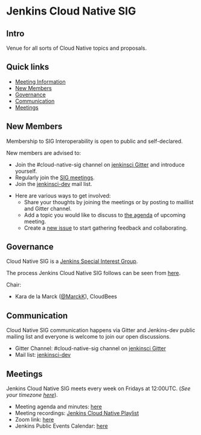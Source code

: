 # Jenkins Cloud Native SIG

## Intro
Venue for all sorts of Cloud Native topics and proposals.

## Quick links

- [Meeting Information](#meetings)
- [New Members](#new-members)
- [Governance](#governance)
- [Communication](#communication)
- [Meetings](#meetings)
<!-- - [Members](#members) -->
## New Members

Membership to SIG Interoperability is open to public and self-declared.

New members are advised to:

* Join the #cloud-native-sig channel on [jenkinsci Gitter](https://gitter.im/jenkinsci/cloud-native-sig) and introduce yourself.
* Regularly join the [SIG meetings](/meetings.md).
* Join the [jenkinsci-dev](https://www.jenkins.io/mailing-lists/#jenkinsci-users-googlegroups-com) mail list.
<!-- * Submit a PR to add yourself to the [members list](#members). -->
* Here are various ways to get involved:
  * Share your thoughts by joining the meetings or by posting to maillist and Gitter channel.
  * Add a topic you would like to discuss to [the agenda](/meetings.md) of upcoming meeting.
  * Create a [new issue](https://github.com/jenkinsci/sig-cloud-native/issues) to start gathering feedback and collaborating.

## Governance

Cloud Native SIG is a [Jenkins Special Interest Group](https://www.jenkins.io/sigs/).

The process Jenkins Cloud Native SIG follows can be seen from [here](https://github.com/jenkinsci/jep/tree/master/jep/4).

Chair:

* Kara de la Marck ([@MarckK](https://github.com/MarckK)), CloudBees

## Communication

Cloud Native SIG communication happens via Gitter and Jenkins-dev public mailing list and everyone is
welcome to join our open discussions.

* Gitter Channel: #cloud-native-sig channel on [jenkinsci Gitter](https://gitter.im/jenkinsci/cloud-native-sig)
* Mail list: [jenkinsci-dev](https://www.jenkins.io/mailing-lists/#jenkinsci-users-googlegroups-com)

## Meetings

Jenkins Cloud Native SIG meets every week on Fridays at 12:00UTC. (*See your timezone [here](https://time.is/1200_in_UTC)*).

* Meeting agenda and minutes: [here](./meetings.md)
* Meeting recordings: [Jenkins Cloud Native Playlist](https://www.youtube.com/playlist?list=PLN7ajX_VdyaOFG9hTrswbO-ZK_n4B8CaG)
* Zoom link: [here]( https://zoom.us/j/91266012072?pwd=OWJZSGVuY2s3aHhHbitPVnIwNDBIUT09)
* Jenkins Public Events Calendar: [here](https://www.jenkins.io/events/)